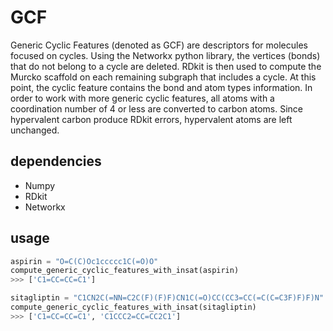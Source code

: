 # GCF

Generic Cyclic Features (denoted as GCF) are descriptors for molecules focused on cycles. Using the Networkx python library, the vertices (bonds) that do not belong to a cycle are deleted. RDkit is then used to compute the Murcko scaffold on each remaining subgraph that includes a cycle. At this point, the cyclic feature contains the bond and atom types information. In order to work with more generic cyclic features, all atoms with a coordination number of 4 or less are converted to carbon atoms. Since hypervalent carbon produce RDkit errors, hypervalent atoms are left unchanged.

## dependencies

- Numpy
- RDkit 
- Networkx

## usage

```python
aspirin = "O=C(C)Oc1ccccc1C(=O)O"
compute_generic_cyclic_features_with_insat(aspirin)
>>> ['C1=CC=CC=C1']

sitagliptin = "C1CN2C(=NN=C2C(F)(F)F)CN1C(=O)CC(CC3=CC(=C(C=C3F)F)F)N"
compute_generic_cyclic_features_with_insat(sitagliptin)
>>> ['C1=CC=CC=C1', 'C1CCC2=CC=CC2C1']
